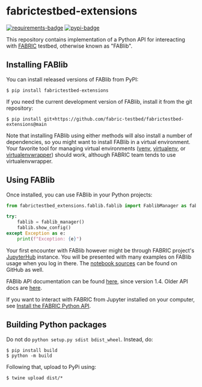 # fabrictestbed-extensions

[![requirements-badge]][requirements] [![pypi-badge]][pypy]

This repository contains implementation of a Python API for
intereacting with [FABRIC][fabric] testbed, otherwise known as
"FABlib".

## Installing FABlib

You can install released versions of FABlib from PyPI:

```console
$ pip install fabrictestbed-extensions
```

If you need the current development version of FABlib, install it from
the git repository:

```console
$ pip install git+https://github.com/fabric-testbed/fabrictestbed-extensions@main
```

Note that installing FABlib using either methods will also install a
number of dependencies, so you might want to install FABlib in a
virtual environment.  Your favorite tool for managing virtual
environments ([venv], [virtualenv], or [virtualenvwrapper]) should
work, although FABRIC team tends to use virtualenvwrapper.


## Using FABlib

Once installed, you can use FABlib in your Python projects:

```python
from fabrictestbed_extensions.fablib.fablib import FablibManager as fablib_manager

try:
    fablib = fablib_manager()
    fablib.show_config()
except Exception as e:
    print(f"Exception: {e}")
```

Your first encounter with FABlib however might be through FABRIC
project's [JupyterHub][fabric-jupyter] instance.  You will be
presented with many examples on FABlib usage when you log in there.
The [notebook sources][fabric-jupyter-examples] can be found on GitHub
as well.

FABlib API documentation can be found [here][fablib-api-rtd], since
version 1.4.  Older API docs are [here][fablib-api-old].

If you want to interact with FABRIC from Jupyter installed on your
computer, see [Install the FABRIC Python API][fablib-install].


## Building Python packages

Do not do `python setup.py sdist bdist_wheel`. Instead, do:

```console
$ pip install build
$ python -m build
```

Following that, upload to PyPi using:

```console
$ twine upload dist/*
```

<!-- URLs -->

[requirements]: https://requires.io/github/fabric-testbed/fabrictestbed-extensions/requirements/?branch=main
[requirements-badge]: https://requires.io/github/fabric-testbed/fabrictestbed-extensions/requirements.svg?branch=main (Requirements Status)

[pypy]: https://pypi.org/project/fabrictestbed-extensions/
[pypi-badge]: https://img.shields.io/pypi/v/fabrictestbed-extensions?style=plastic (PyPI)

[fabric]: https://fabric-testbed.net/

[venv]: https://docs.python.org/3/library/venv.html
[virtualenv]: https://virtualenv.pypa.io/en/latest/
[virtualenvwrapper]: https://virtualenvwrapper.readthedocs.io/en/latest/

[fabric-jupyter]: https://jupyter.fabric-testbed.net/
[fabric-jupyter-examples]: https://github.com/fabric-testbed/jupyter-examples
[fablib-install]: https://learn.fabric-testbed.net/knowledge-base/install-the-python-api/

[fablib-api-rtd]: https://fabric-fablib.readthedocs.io/en/latest/
[fablib-api-old]: https://learn.fabric-testbed.net/docs/fablib/fablib.html

